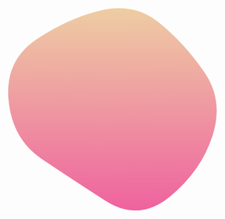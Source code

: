 <svg version="1.1" xmlns="http://www.w3.org/2000/svg" viewBox="0 0 500 500" width="100%" id="blobSvg">                        <defs>                        <linearGradient id="gradient" x1="0%" y1="0%" x2="0%" y2="100%">                            <stop offset="0%" style="stop-color: rgb(238, 205, 163);"></stop>                            <stop offset="100%" style="stop-color: rgb(239, 98, 159);"></stop>                        </linearGradient>                        </defs>                        <path id="blob" fill="url(#gradient)">                            <animate attributeName="d" dur="10000ms" repeatCount="indefinite" values="M440.5,320.5Q418,391,355.5,442.5Q293,494,226,450.5Q159,407,99,367Q39,327,31.5,247.5Q24,168,89,125.5Q154,83,219.5,68Q285,53,335.5,94.5Q386,136,424.5,193Q463,250,440.5,320.5Z;M453.78747,319.98894Q416.97789,389.97789,353.96683,436.87838Q290.95577,483.77887,223.95577,447.43366Q156.95577,411.08845,105.64373,365.97789Q54.33169,320.86732,62.67444,252.61056Q71.01719,184.3538,113.01965,135.21007Q155.02211,86.06634,220.52211,66.46683Q286.02211,46.86732,335.5,91.94472Q384.97789,137.02211,437.78747,193.51106Q490.59704,250,453.78747,319.98894Z;M411.39826,313.90633Q402.59677,377.81265,342.92059,407.63957Q283.24442,437.46649,215.13648,432.5428Q147.02853,427.61911,82.23325,380.9572Q17.43796,334.29529,20.45223,250.83809Q23.46649,167.38089,82.5856,115.05707Q141.70471,62.73325,212.19045,63.73015Q282.67618,64.72705,352.67308,84.79839Q422.66998,104.86972,421.43486,177.43486Q420.19974,250,411.39826,313.90633Z;M440.5,320.5Q418,391,355.5,442.5Q293,494,226,450.5Q159,407,99,367Q39,327,31.5,247.5Q24,168,89,125.5Q154,83,219.5,68Q285,53,335.5,94.5Q386,136,424.5,193Q463,250,440.5,320.5Z;"></animate>                        </path>                    </svg>
